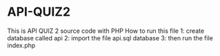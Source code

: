 # API-QUIZ2
This is API QUIZ 2 source code with PHP
How to run this file
1: create database called api
2: import the file api.sql database
3: then run the file index.php

